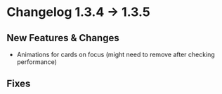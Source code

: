 # Changelog 1.3.4 -> 1.3.5

## New Features & Changes

- Animations for cards on focus (might need to remove after checking performance)

## Fixes
